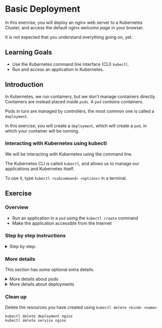 # Basic Deployment

In this exercise, you will deploy an nginx web server to a Kubernetes Cluster, and access the default nginx _welcome page_ in your browser.

It is not expected that you understand everything going on, yet.

## Learning Goals

- Use the Kubernetes command line interface (CLI) `kubectl`.
- Run and access an application in Kubernetes.

## Introduction

In Kubernetes, we run containers, but we don't manage containers directly. Containers are instead placed inside `pods`.
A `pod` _contains_ containers.

Pods in turn are managed by controllers, the most common one is called a `deployment`.

In this exercise, you will create a `deployment`, which will create a `pod`, in which your container will be running.

### Interacting with Kubernetes using kubectl

We will be interacting with Kubernetes using the command line.

The Kubernetes CLI is called `kubectl`, and allows us to manage our applications and Kubernetes itself.

To use it, type `kubectl <subcommand> <options>` in a terminal.

## Exercise

### Overview

- Run an application in a `pod` using the `kubectl create` command
- Make the application accessible from the Internet

### Step by step instructions

<details>
<summary>Step by step:</summary>

## Run application using kubectl create command

We will use the [nginx](https://nginx.org/en/) webserver as an example of an application you might want to run in Kubernetes.

Here is the command to do it:

```
kubectl create deployment nginx --image=nginx:latest
```

Expected output:

```
deployment.apps/nginx created
```

We can ask Kubernetes about what resources it has, such as our `pod`.

We do this using the `kubect get <kind>` command, in this case the `<kind>` will be `pod(s)`.

Verify that your pod was created and is running using kubectl:

```
kubectl get pods
```

Expected output:

```
NAME                     READY   STATUS    RESTARTS   AGE
nginx-6d666844f6-tjvk5   1/1     Running   0          15s
```

Awesome! Nginx is running.

## Make the application accessible from the internet

We are getting a little ahead of our exercises here, but to illustrate that we actually have
a functioning web-server running in our pod, let's try exposing it to the internet and access it from a browser!

First use the following command to create a `service` for your `deployment`:

> :bulb: A `service` is a networking abstraction that enables a lot of the neat networking features of Kubernetes.
> We will cover `services` in detail in a later exercise, so just go with it for now :-)

```
kubectl expose deployment nginx --port 80 --type NodePort
```

Expected output:

```
service/nginx exposed
```

Get the `service` called `nginx` and note down the NodePort (the port number to the right of the `:`):

```
kubectl get service nginx
```

Expected output:

```
NAME        TYPE       CLUSTER-IP      EXTERNAL-IP   PORT(S)        AGE
nginx       NodePort   10.96.223.218   <none>        80:32458/TCP   12s
```

In this example, Kubernetes has chosen port `32458`.

Finally, look up the IP address of a node in the cluster with:

```
kubectl get nodes -o wide           # The -o wide flag makes the output more verbose, i.e. to include the IPs
```

Expected output:

```
NAME    STATUS   . . . INTERNAL-IP  EXTERNAL-IP     . . .
node1   Ready    . . . 10.123.0.8   35.240.20.246   . . .
node2   Ready    . . . 10.123.0.7   35.205.245.42   . . .
```

In the example your external IPs are either `35.240.20.246` or `35.205.245.42`.

Since your `service` is of type `NodePort` it will be exposed on _any_ of the nodes,
on the port from before, so choose one of the `EXTERNAL-IP`'s,
and point your web browser to the URL `<EXTERNAL-IP>:<PORT>`.

In this example, the URL could be `35.240.20.246:32458`.

You should see the default nginx webpage in your browser.

</details>

### More details

This section has some optional extra details.

<details>
<summary>More details about pods</summary>

A `pod` (_not container_) is the smallest building-block/worker-unit in Kubernetes,
it has a specification of one or more containers and exists for the duration of the containers;
if all the containers stop or terminate, the Pod is stopped.

</details>

<details>
<summary>More details about deployments</summary>

Usually a `pod` will be part of a `deployment`; a more controlled or _robust_ way of running `pod`s.
A deployment can be configured to automatically delete stopped or exited Pods and start new ones,
as well as run a number of identical Pods e.g. to provide high-availability.

</details>

### Clean up

Delete the resources you have created using `kubectl delete <kind> <name>`

```
kubectl delete deployment nginx
kubectl delete service nginx
```
